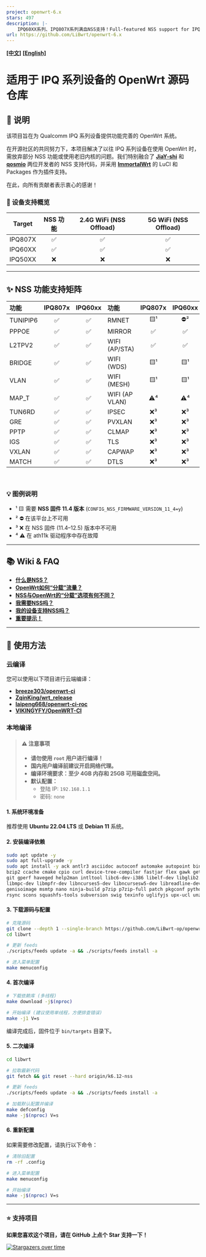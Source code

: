 ```yaml
---
project: openwrt-6.x
stars: 497
description: |-
    IPQ60XX系列、IPQ807X系列满血NSS支持！Full-featured NSS support for IPQ60XX series and IPQ807X series！
url: https://github.com/LiBwrt/openwrt-6.x
---
```


[**[中文]**](README.md) [**[English]**](README-en.md)

# 适用于 IPQ 系列设备的 OpenWrt 源码仓库

## 📖 说明

该项目旨在为 Qualcomm IPQ 系列设备提供功能完善的 OpenWrt 系统。

在开源社区的共同努力下，本项目解决了以往 IPQ 系列设备在使用 OpenWrt 时，需放弃部分 NSS 功能或使用老旧内核的问题。我们特别融合了 [**JiaY-shi**](https://github.com/JiaY-shi) 和 [**qosmio**](https://github.com/qosmio) 两位开发者的 NSS 支持代码，并采用 [**ImmortalWrt**](https://github.com/immortalwrt) 的 LuCI 和 Packages 作为插件支持。

在此，向所有贡献者表示衷心的感谢！

### 🎯 设备支持概览
| Target | NSS 功能 | 2.4G WiFi (NSS Offload) | 5G WiFi (NSS Offload) |
| :----: |:--------:|:-----------------------:|:---------------------:|
| IPQ807X| ✅       | ✅                      | ✅                    |
| IPQ60XX| ✅       | ✅                      | ✅                    |
| IPQ50XX| ❌       | ❌                      | ❌                    |

---

## ✨ NSS 功能支持矩阵

| 功能 | IPQ807x | IPQ60xx | 功能 | IPQ807x | IPQ60xx |
| :--- | :---: | :---: | :--- | :---: | :---: |
| TUNIPIP6 | ✅ | ✅ | RMNET | 🟨¹ | ⛔² |
| PPPOE | ✅ | ✅ | MIRROR | ✅ | ✅ |
| L2TPV2 | ✅ | ✅ | WIFI (AP/STA) | ✅ | ✅ |
| BRIDGE | ✅ | ✅ | WIFI (WDS) | 🟨¹ | 🟨¹ |
| VLAN | ✅ | ✅ | WIFI (MESH) | 🟨¹ | 🟨¹ |
| MAP_T | ✅ | ✅ | WIFI (AP VLAN) | ⚠️⁴ | ⚠️⁴ |
| TUN6RD | ✅ | ✅ | IPSEC | ❌³ | ❌³ |
| GRE | ✅ | ✅ | PVXLAN | ❌³ | ❌³ |
| PPTP | ✅ | ✅ | CLMAP | ❌³ | ❌³ |
| IGS | ✅ | ✅ | TLS | ❌³ | ❌³ |
| VXLAN | ✅ | ✅ | CAPWAP | ❌³ | ❌³ |
| MATCH | ✅ | ✅ | DTLS | ❌³ | ❌³ |

<br/>

### **💡 图例说明**
*   ¹ 🟨 需要 **NSS 固件 11.4 版本** (`CONFIG_NSS_FIRMWARE_VERSION_11_4=y`)
*   ² ⛔ 在该平台上不可用
*   ³ ❌ 在 NSS 固件 (11.4–12.5) 版本中不可用
*   ⁴ ⚠️ 在 ath11k 驱动程序中存在故障

---

## 📚 Wiki & FAQ

- [**什么是NSS？**](https://github.com/qosmio/openwrt-ipq/blob/qualcommax-6.x-nss-wifi/README.md#whats-nss)
- [**OpenWrt如何“分载”流量？**](https://github.com/qosmio/openwrt-ipq/blob/qualcommax-6.x-nss-wifi/README.md#how-does-openwrt-offload-traffic)
- [**NSS与OpenWrt的“分载”选项有何不同？**](https://github.com/qosmio/openwrt-ipq/blob/qualcommax-6.x-nss-wifi/README.md#how-is-nss-different-from-openwrts-offloading-options)
- [**我需要NSS吗？**](https://github.com/qosmio/openwrt-ipq/blob/qualcommax-6.x-nss-wifi/README.md#do-i-need-nss)
- [**我的设备支持NSS吗？**](https://github.com/qosmio/openwrt-ipq/blob/qualcommax-6.x-nss-wifi/README.md#ok-i-want-nss-does-my-device-support-it)
- [**重要提示！**](https://github.com/qosmio/openwrt-ipq/blob/qualcommax-6.x-nss-wifi/README.md#important-note)

---

## 🚀 使用方法

### 云编译

您可以使用以下项目进行云端编译：

- [**breeze303/openwrt-ci**](https://github.com/breeze303/openwrt-ci)
- [**ZqinKing/wrt_release**](https://github.com/ZqinKing/wrt_release)
- [**laipeng668/openwrt-ci-roc**](https://github.com/laipeng668/openwrt-ci-roc)
- [**VIKINGYFY/OpenWRT-CI**](https://github.com/VIKINGYFY/OpenWRT-CI)

### 本地编译

> #### **⚠️ 注意事项**
> - **请勿使用 `root` 用户进行编译！**
> - **国内用户编译前建议开启网络代理。**
> - **编译环境要求：至少 4GB 内存和 25GB 可用磁盘空间。**
> - **默认配置：**
>   - 登陆 IP: `192.168.1.1`
>   - 密码: `none`

#### 1. 系统环境准备
推荐使用 **Ubuntu 22.04 LTS** 或 **Debian 11** 系统。

#### 2. 安装编译依赖
```bash
sudo apt update -y
sudo apt full-upgrade -y
sudo apt install -y ack antlr3 asciidoc autoconf automake autopoint binutils bison build-essential \
bzip2 ccache cmake cpio curl device-tree-compiler fastjar flex gawk gettext gcc-multilib g++-multilib \
git gperf haveged help2man intltool libc6-dev-i386 libelf-dev libglib2.0-dev libgmp3-dev libltdl-dev \
libmpc-dev libmpfr-dev libncurses5-dev libncursesw5-dev libreadline-dev libfuse-dev libssl-dev libtool lrzsz \
genisoimage msmtp nano ninja-build p7zip p7zip-full patch pkgconf python3 python3-pip libpython3-dev qemu-utils \
rsync scons squashfs-tools subversion swig texinfo uglifyjs upx-ucl unzip vim wget xmlto xxd zlib1g-dev
```

#### 3. 下载源码与配置
```bash
# 克隆源码
git clone --depth 1 --single-branch https://github.com/LiBwrt-op/openwrt-6.x.git libwrt
cd libwrt

# 更新 feeds
./scripts/feeds update -a && ./scripts/feeds install -a

# 进入菜单配置
make menuconfig
```

#### 4. 首次编译
```bash
# 下载依赖库 (多线程)
make download -j$(nproc)

# 开始编译 (建议使用单线程，方便排查错误)
make -j1 V=s
```
编译完成后，固件位于 `bin/targets` 目录下。

#### 5. 二次编译
```bash
cd libwrt

# 拉取最新代码
git fetch && git reset --hard origin/k6.12-nss

# 更新 feeds
./scripts/feeds update -a && ./scripts/feeds install -a

# 加载默认配置并编译
make defconfig
make -j$(nproc) V=s 
```

#### 6. 重新配置
如果需要修改配置，请执行以下命令：
```bash
# 清除旧配置
rm -rf .config

# 进入菜单配置
make menuconfig

# 开始编译
make -j$(nproc) V=s 
```
---

### ⭐ 支持项目
**如果您喜欢这个项目，请在 GitHub 上点个 Star 支持一下！**

[![Stargazers over time](https://starchart.cc/LiBwrt-op/openwrt-6.x.svg?variant=adaptive)](https://starchart.cc/LiBwrt-op/openwrt-6.x)

